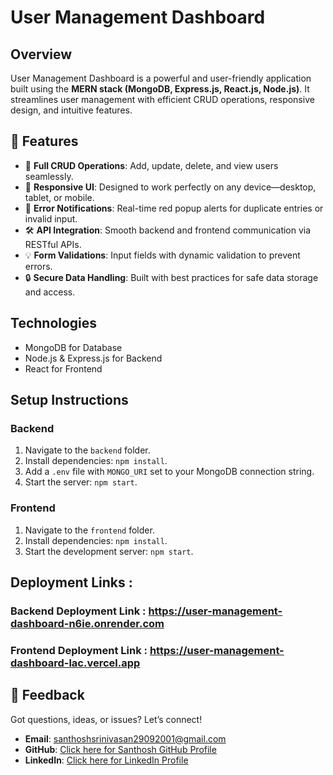 # User Management Dashboard

## Overview
User Management Dashboard is a powerful and user-friendly application built using the **MERN stack (MongoDB, Express.js, React.js, Node.js)**. It streamlines user management with efficient CRUD operations, responsive design, and intuitive features.

## 🌟 Features

- 🔄 **Full CRUD Operations**: Add, update, delete, and view users seamlessly.
- 🎨 **Responsive UI**: Designed to work perfectly on any device—desktop, tablet, or mobile.
- 🔔 **Error Notifications**: Real-time red popup alerts for duplicate entries or invalid input.
- 🛠️ **API Integration**: Smooth backend and frontend communication via RESTful APIs.
- 💡 **Form Validations**: Input fields with dynamic validation to prevent errors.
- 🔒 **Secure Data Handling**: Built with best practices for safe data storage and access.

## Technologies

- MongoDB for Database
- Node.js & Express.js for Backend
- React for Frontend

## Setup Instructions

### Backend
1. Navigate to the `backend` folder.
2. Install dependencies: `npm install`.
3. Add a `.env` file with `MONGO_URI` set to your MongoDB connection string.
4. Start the server: `npm start`.

### Frontend
1. Navigate to the `frontend` folder.
2. Install dependencies: `npm install`.
3. Start the development server: `npm start`.

## Deployment Links :

### Backend Deployment Link : https://user-management-dashboard-n6ie.onrender.com

### Frontend Deployment Link : https://user-management-dashboard-lac.vercel.app

## 💬 Feedback

Got questions, ideas, or issues? Let’s connect!

- **Email**: [santhoshsrinivasan29092001@gmail.com](mailto:santhoshsrinivasan29092001@gmail.com)
- **GitHub**: [Click here for Santhosh GitHub Profile](https://github.com/SanthoshS50)
- **LinkedIn**: [Click here for LinkedIn Profile](https://www.linkedin.com/in/santhosh29092001)
